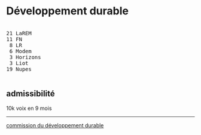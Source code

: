 Développement durable
=====================


<pre class="composition">

21 LaREM
11 FN
 8 LR
 6 Modem
 3 Horizons
 3 Liot
19 Nupes

</pre>


admissibilité
-------------

10k voix en 9 mois


<hr class="separator">

[commission du développement durable][officiel]



[officiel]: https://www.assemblee-nationale.fr/dyn/16/organes/commissions-permanentes/developpement-durable/composition
